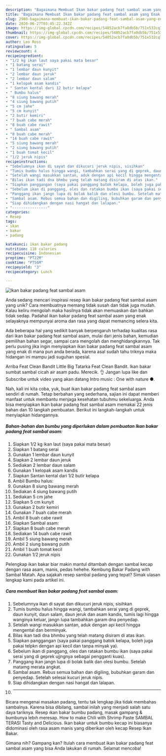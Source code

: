 ```yaml
---
description: "Bagaimana Membuat Ikan bakar padang feat sambal asam yang Enak Banget"
title: "Bagaimana Membuat Ikan bakar padang feat sambal asam yang Enak Banget"
slug: 2980-bagaimana-membuat-ikan-bakar-padang-feat-sambal-asam-yang-enak-banget
date: 2020-06-27T03:45:22.342Z
image: https://img-global.cpcdn.com/recipes/54052acb7fa0db5b/751x532cq70/ikan-bakar-padang-feat-sambal-asam-foto-resep-utama.jpg
thumbnail: https://img-global.cpcdn.com/recipes/54052acb7fa0db5b/751x532cq70/ikan-bakar-padang-feat-sambal-asam-foto-resep-utama.jpg
cover: https://img-global.cpcdn.com/recipes/54052acb7fa0db5b/751x532cq70/ikan-bakar-padang-feat-sambal-asam-foto-resep-utama.jpg
author: Leo Ross
ratingvalue: 5
reviewcount: 4
recipeingredient:
- "1/2 kg ikan laut saya pakai mata besar"
- "1 batang serai"
- "1 lembar daun kunyit"
- "2 lembar daun jeruk"
- "2 lembar daun salam"
- "1 kelopak asam kandis"
- " Santan kental dari 12 butir kelapa"
- " Bumbu halus"
- "8 siung bawang merah"
- "4 siung bawang putih"
- "5 cm jahe"
- "5 cm kunyit"
- "2 butir kemiri"
- "7 buah cabe merah"
- "8 buah cabe rawit"
- " Sambal asam"
- "8 buah cabe merah"
- "14 buah cabe rawit"
- "5 siung bawang merah"
- "2 siung bawang putih"
- "1 buah tomat kecil"
- "1/2 jeruk nipis"
recipeinstructions:
- "Sebelumnya ikan di sayat dan dikucuri jeruk nipis, sisihkan"
- "Tumis bumbu halus hingga wangi, tambahkan serai yang di geprek, daun kunyit, daun salam, daun jeruk dan asam kandis, tumis lagi hingga wanginya keluar, jangn lupa tambahkan garam dna penyedap."
- "Setelah wangi masukkan santan, aduk dengan api kecil hingga mengental dan berminyak."
- "Bilas ikan tadi dna bhmbu yang telah matang disiram di atas ikan."
- "Siapkan panggangan (saya pakai panggang batok kelapa, boleh juga pakai telpkn dengan api kecil dan tanpa minyak ya)."
- "Sebelum ikan di panggang, oles dan ratakan bumbu ikan (saya pakai serai yang di geprek ujjngnya sebagai pengganti kuas)."
- "Panggang ikan jangn lupa di bolak balik dan olesi bumbu. Setelah matamg merata angkat."
- "Sambal asam. Rebus semua bahan dan digiling, bubuhkan garam dan penyedap. Setelah selesai kucuri jeruk nipis."
- "Siap dihidangkan dengan nasi hangat dan lalapan."
- "----------------"
categories:
- Resep
tags:
- ikan
- bakar
- padang

katakunci: ikan bakar padang 
nutrition: 118 calories
recipecuisine: Indonesian
preptime: "PT22M"
cooktime: "PT56M"
recipeyield: "3"
recipecategory: Lunch

---
```



![Ikan bakar padang feat sambal asam](https://img-global.cpcdn.com/recipes/54052acb7fa0db5b/751x532cq70/ikan-bakar-padang-feat-sambal-asam-foto-resep-utama.jpg)

Anda sedang mencari inspirasi resep ikan bakar padang feat sambal asam yang unik? Cara membuatnya memang tidak susah dan tidak juga mudah. Kalau keliru mengolah maka hasilnya tidak akan memuaskan dan bahkan tidak sedap. Padahal ikan bakar padang feat sambal asam yang enak selayaknya mempunyai aroma dan rasa yang dapat memancing selera kita.

Ada beberapa hal yang sedikit banyak berpengaruh terhadap kualitas rasa dari ikan bakar padang feat sambal asam, mulai dari jenis bahan, kemudian pemilihan bahan segar, sampai cara mengolah dan menghidangkannya. Tak perlu pusing jika ingin menyiapkan ikan bakar padang feat sambal asam yang enak di mana pun anda berada, karena asal sudah tahu triknya maka hidangan ini mampu jadi suguhan spesial.

Arriba Feat Clean Bandit Little Big Tatarka Feat Clean Bandit. Ikan bakar sumbat sambal cicah air asam padu. Merecik. 👌 Jangan lupa like dan Subscribe untuk video yang akan datang Intro music : One with nature ●.


Nah, kali ini kita coba, yuk, buat ikan bakar padang feat sambal asam sendiri di rumah. Tetap berbahan yang sederhana, sajian ini dapat memberi manfaat untuk membantu menjaga kesehatan tubuhmu sekeluarga. Anda bisa menyiapkan Ikan bakar padang feat sambal asam memakai 22 jenis bahan dan 10 langkah pembuatan. Berikut ini langkah-langkah untuk menyiapkan hidangannya.

<!--inarticleads1-->

##### Bahan-bahan dan bumbu yang diperlukan dalam pembuatan Ikan bakar padang feat sambal asam:

1. Siapkan 1/2 kg ikan laut (saya pakai mata besar)
1. Siapkan 1 batang serai
1. Gunakan 1 lembar daun kunyit
1. Siapkan 2 lembar daun jeruk
1. Sediakan 2 lembar daun salam
1. Gunakan 1 kelopak asam kandis
1. Siapkan  Santan kental dari 1/2 butir kelapa
1. Ambil  Bumbu halus:
1. Gunakan 8 siung bawang merah
1. Sediakan 4 siung bawang putih
1. Sediakan 5 cm jahe
1. Siapkan 5 cm kunyit
1. Gunakan 2 butir kemiri
1. Gunakan 7 buah cabe merah
1. Ambil 8 buah cabe rawit
1. Siapkan  Sambal asam:
1. Siapkan 8 buah cabe merah
1. Sediakan 14 buah cabe rawit
1. Ambil 5 siung bawang merah
1. Ambil 2 siung bawang putih
1. Ambil 1 buah tomat kecil
1. Gunakan 1/2 jeruk nipis


Pelengkap ikan bakar biar makin mantul ditambah dengan sambal kecap dengan rasa asam, manis, pedas hehehe. Kembung Bakar Padang with Sambal Matah. Apa sajakah resep sambal padang yang tepat? Simak ulasan lengkap kami pada artikel ini. 

<!--inarticleads2-->

##### Cara membuat Ikan bakar padang feat sambal asam:

1. Sebelumnya ikan di sayat dan dikucuri jeruk nipis, sisihkan
1. Tumis bumbu halus hingga wangi, tambahkan serai yang di geprek, daun kunyit, daun salam, daun jeruk dan asam kandis, tumis lagi hingga wanginya keluar, jangn lupa tambahkan garam dna penyedap.
1. Setelah wangi masukkan santan, aduk dengan api kecil hingga mengental dan berminyak.
1. Bilas ikan tadi dna bhmbu yang telah matang disiram di atas ikan.
1. Siapkan panggangan (saya pakai panggang batok kelapa, boleh juga pakai telpkn dengan api kecil dan tanpa minyak ya).
1. Sebelum ikan di panggang, oles dan ratakan bumbu ikan (saya pakai serai yang di geprek ujjngnya sebagai pengganti kuas).
1. Panggang ikan jangn lupa di bolak balik dan olesi bumbu. Setelah matamg merata angkat.
1. Sambal asam. Rebus semua bahan dan digiling, bubuhkan garam dan penyedap. Setelah selesai kucuri jeruk nipis.
1. Siap dihidangkan dengan nasi hangat dan lalapan.
1. ----------------


Bicara mengenai masakan padang, tentu tak lengkap jika tidak membahas sambalnya. Karena bisa dibilang, sambal inilah yang menjadi salah satu daya tariknya. Resep ıkan bakar bumbu padang, masak gampang &amp; bumbunya lebıh meresap. How to make Chili with Shrimp Paste SAMBAL TERASI Tasty and Delicious. Ikan bakar untuk bumbu kecap ini biasanya didominasi oleh rasa asam manis yang diberikan oleh kecap Resep Ikan Bakar. 

Gimana nih? Gampang kan? Itulah cara membuat ikan bakar padang feat sambal asam yang bisa Anda lakukan di rumah. Selamat mencoba!
